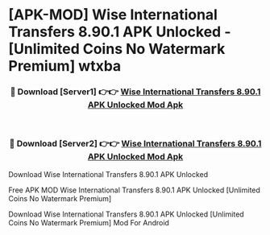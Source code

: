# [APK-MOD] Wise  International Transfers 8.90.1 APK Unlocked - [Unlimited Coins No Watermark Premium] wtxba



<div align="center">
<h3>🔴 Download [Server1] 👉👉 <a href="https://momento.my/?title=Wise__International_Transfers_8.90.1_APK_Unlocked">Wise  International Transfers 8.90.1 APK Unlocked Mod Apk</a></h3><br>

<h3>🔴 Download [Server2] 👉👉 <a href="https://momento.my/?title=Wise__International_Transfers_8.90.1_APK_Unlocked">Wise  International Transfers 8.90.1 APK Unlocked Mod Apk</a></h3>
</div>



Download Wise  International Transfers 8.90.1 APK Unlocked 

Free APK MOD Wise  International Transfers 8.90.1 APK Unlocked [Unlimited Coins No Watermark Premium]

Download Wise  International Transfers 8.90.1 APK Unlocked [Unlimited Coins No Watermark Premium] Mod For Android
